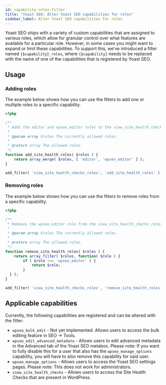 ```yaml
---
id: capability-roles-filter
title: "Yoast SEO: Alter Yoast SEO capabilities for roles"
sidebar_label: Alter Yoast SEO capabilities for roles
---
```

Yoast SEO ships with a variety of custom capabilities that are assigned to various roles, which allow for granular control over what features are available for a particular role. However, in some cases you might want to expand or limit these capabilities. To support this, we’ve introduced a filter named `{$capability}_roles`, where `{$capability}` needs to be replaced with the name of one of the capabilities	that is registered by Yoast SEO.

## Usage
### Adding roles

The example below shows how you can use the filters to add one or multiple roles to a specific capability.
```php
<?php

/**
 * Adds the editor and wpseo_editor roles to the view_site_health_checks capability.
 * 
 * @param array $roles The currently allowed roles.
 *
 * @return array The allowed roles.
 */
function add_site_health_roles( $roles ) {
	return array_merge( $roles, [ 'editor', 'wpseo_editor' ] );
}

add_filter( 'view_site_health_checks_roles', 'add_site_health_roles' );
```

### Removing roles

The example below shows how you can use the filters to remove roles from a specific capability.
```php
<?php

/**
 * Removes the wpseo_editor role from the view_site_health_checks_roles capability.
 * 
 * @param array $roles The currently allowed roles.
 *
 * @return array The allowed roles.
 */
function remove_site_health_roles( $roles ) {
	return array_filter( $roles, function( $role ) {
		if ( $role !== 'wpseo_editor' ) {
			return $role;
		}
  } );
}

add_filter( 'view_site_health_checks_roles', 'remove_site_health_roles' );
```

## Applicable capabilities
Currently, the following capabilities are registered and can be altered with the filter:

* `wpseo_bulk_edit` -  Not yet implemented. Allows users to access the bulk editing feature in SEO -> Tools.
* `wpseo_edit_advanced_metadata` - Allows users to edit advanced metadata in the Advanced tab of the Yoast SEO metabox. Please note: If you want to fully disable this for a user that also has the `wpseo_manage_options` capability, you will have to also remove this capability for said user.
* `wpseo_manage_options` - Allows users to access the Yoast SEO settings pages. Please note: This does not work for administrators.
* `view_site_health_checks` - Allows users to access the Site Health Checks that are present in WordPress.


